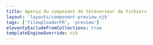 ```yaml
---
title: Aperçu du composant de téléverseur de fichiers
layout: 'layouts/component-preview.njk'
tags: ['fileuploaderFR', 'preview']
eleventyExcludeFromCollections: true
templateEngineOverride: njk
---
```


<gcds-file-uploader uploader-id="file-uploader-preview" label="Libellé" hint="Texte explicatif / Exemple de message.">
</gcds-file-uploader>
